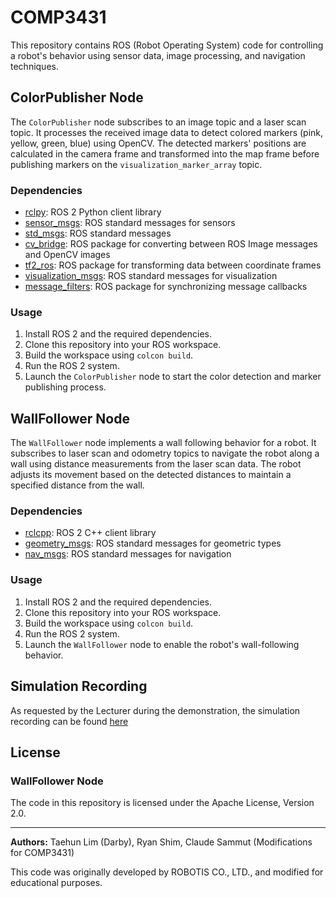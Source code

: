 # COMP3431

This repository contains ROS (Robot Operating System) code for controlling a robot's behavior using sensor data, image processing, and navigation techniques.

## ColorPublisher Node

The `ColorPublisher` node subscribes to an image topic and a laser scan topic. It processes the received image data to detect colored markers (pink, yellow, green, blue) using OpenCV. The detected markers' positions are calculated in the camera frame and transformed into the map frame before publishing markers on the `visualization_marker_array` topic.

### Dependencies

- [rclpy](https://github.com/ros2/rclpy): ROS 2 Python client library
- [sensor_msgs](https://github.com/ros2/common_interfaces/tree/master/sensor_msgs): ROS standard messages for sensors
- [std_msgs](https://github.com/ros2/common_interfaces/tree/master/std_msgs): ROS standard messages
- [cv_bridge](https://github.com/ros-perception/vision_opencv/tree/ros2/cv_bridge): ROS package for converting between ROS Image messages and OpenCV images
- [tf2_ros](https://github.com/ros2/geometry2/tree/ros2/tf2_ros): ROS package for transforming data between coordinate frames
- [visualization_msgs](https://github.com/ros2/common_interfaces/tree/master/visualization_msgs): ROS standard messages for visualization
- [message_filters](https://github.com/ros2/message_filters): ROS package for synchronizing message callbacks

### Usage

1. Install ROS 2 and the required dependencies.
2. Clone this repository into your ROS workspace.
3. Build the workspace using `colcon build`.
4. Run the ROS 2 system.
5. Launch the `ColorPublisher` node to start the color detection and marker publishing process.

## WallFollower Node

The `WallFollower` node implements a wall following behavior for a robot. It subscribes to laser scan and odometry topics to navigate the robot along a wall using distance measurements from the laser scan data. The robot adjusts its movement based on the detected distances to maintain a specified distance from the wall.

### Dependencies

- [rclcpp](https://github.com/ros2/rclcpp): ROS 2 C++ client library
- [geometry_msgs](https://github.com/ros2/common_interfaces/tree/master/geometry_msgs): ROS standard messages for geometric types
- [nav_msgs](https://github.com/ros2/common_interfaces/tree/master/nav_msgs): ROS standard messages for navigation

### Usage

1. Install ROS 2 and the required dependencies.
2. Clone this repository into your ROS workspace.
3. Build the workspace using `colcon build`.
4. Run the ROS 2 system.
5. Launch the `WallFollower` node to enable the robot's wall-following behavior.

## Simulation Recording
As requested by the Lecturer during the demonstration, the simulation recording can be found [here](https://youtu.be/yWMS20xZg8g)
## License

### WallFollower Node

The code in this repository is licensed under the Apache License, Version 2.0.

---

**Authors:** Taehun Lim (Darby), Ryan Shim, Claude Sammut (Modifications for COMP3431)

This code was originally developed by ROBOTIS CO., LTD., and modified for educational purposes.
